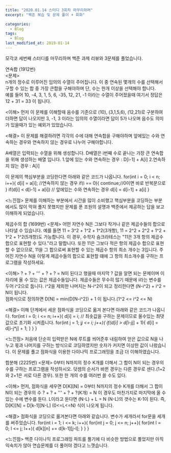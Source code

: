 ```yaml
---
title: "2020.01.14 스터디 3회차 마무리하며"
excerpt: "백준 복습 및 문제 풀이 + 회화"

categories:
  - Blog
tags:
  - Blog
last_modified_at: 2019-01-14
---
```


모각코 세번째 스터디를 마무리하며 백준 과제 리뷰와 3문제를 풀었습니다.  

연속합 (1912번)  
<문제>  
n개의 정수로 이루어진 임의의 수열이 주어집니다. 이 중 연속된 몇개의 수를 선택해서 구할 수 있는 합 중 가장 큰합을 구해야하며 단, 수는 한개 이상을 선택해야 합니다.  
예를 들어 10, -4, 3, 1, 5, 6, -35, 12, 21, -1 이라는 수열이 주어졌을때 여기서 정답은 12 + 31 = 33 이 됩니다.  
  
<이해>
먼저 이 문제를 이해할때 음수를 기준으로 (10), (3,1,5,6), (12,21)로 구분하여 더하면 답이 나오지만 3, -1, 3 이라는 임의의 수열이라면 답이 5가 나오며 음수도 의미가 있을때가 있는 예외가 있었습니다.

<해결>
이 문제를 해결하려면 각각의 수에 대해 연속합을 구해야하며 앞에있는 수와 연속하는 경우와 연속하지 않는 경우로 나누어 구해야합니다.

A배열은 입력되는 수열을 위해 생성합니다.
D배열은 i번째 수로 끝나는 가장 큰 연속합을 위해 생성하는 배열 입니다.
1.앞에 있는 수와 연속하는 경우 : D[i-1] + A[i]
2.연속하지 않는 경우 : A[i]

이 문제의 핵심부분을 코딩한다면 아래와 같은 코드가 나옵니다.
for(int i = 0; i < n; i++){
  d[i] = a[i]; //연속하지 않는 경우
  if(i == 0){
    continue;//0이면 바로 반복문으로
  }
  if(d[i] < d[i-1] + a[i]) // 앞에있는 수와 연속하는 경우
     d[i] = d[i-1] + a[i]
}

<느낀점>
문제를 이해하는 부분에서 시간을 많이 소비했고 핵심부분을 코딩하는 부분에서도 많이 막혀 풀지 못했지만 문제를 푼 조원의 설명과 백준에서 제공하는 답을 보고 이해하게 되었습니다.





제곱수의 합 (1699번)
<문제>
어떤 자연수 N은 그보다 작거나 같은 제곱수들의 합으로 나타낼 수 있습니다. 예를 들면 11 = 3^2 + 1^2 + 1^2(3개항), 11 = 2^2 + 2^2 + 1^2 + 1^2 + 1^2(5개항)도 가능합니다. 이 경우, 수학자 숌크라테스는 "11은 3개 항의 제곱수 합으로 표현할 수 있다."라고 말합니다. 또한 11은 그보다 적은 항의 제곱수 합으로 표현할 수 없으므로, 11을 그 합으로써 표현할 수 있는 제곱수 항의 최소 개수는 3입니다.
주어진 자연수 N을 이렇게 제곱수들의 합으로 표현할 떄에 그 항의 최소개수를 구하는 프로그램을 작성하세요.

<이해>
? + ? + ''' + ? + ? = N이 된다고 했을때 마지막 ? 값을 알면 되는 문제이며 이 자리에 올 수 있는 값은 제곱수들입니다. 제곱수들은 무수히 많기 때문에 i라는 변수를 두어 i^2으로 둡니다. i^2을 제외한 나머지는 N-i^2이 되고 정리한다면 (N-i^2) + i^2 = N이 됩니다.  
점화식으로 정의하면 D[N] = min(D[N-i^2]) + 1 이 됩니다.(1^2 <= i^2 <= N)

<해결>
이해 단계에서 세운 점화식을 코딩으로 옮겨 본다면 아래와 같은 코드가 나옵니다.
for(int i = 0; i <= n; i++){
  d[i] = i; // 최솟값을 구하는 문제이므로 올수있는 최댓값으로 초기화 시켜줍니다.
  for(int j = 1; j*j <= i; j++){
    if(d[i] > d[i-j*j] + 1){
      d[i] = d[i-j*j] + 1;
    }
  }
}

<느낀점>
처음에 단순히 입력받은 N에 루트를 씌어준후 내림하여 얻은 값으로 N을 나누고 몫과 나머지를 구하는 방식으로 코딩하였지만 숫자가 커지면 이상한 값이 나왔습니다. 이 문제를 풀고 점화식을 이용한 다이나믹 프로그래밍을 조금 더 이해하였습니다.




합분해 (2225번)
<문제>
0부터 N까지의 정수 K개를 더해서 그 합이 N이 되는 경우의 수를 구하는 프로그램을 작성하시오.
덧셈의 순서가 바뀐 경우는 다른 경우로 센다.(1+2와 2+1은 서로 다른 경우). 또한 한 개의 수를 여러번 쓸 수도 있다.

<이해>
먼저, 점화식을 세우면
D[K][N] = 0부터 N까지의 정수 K개를 더해서 그 합이 N이 되는 경우의 수
? + ? + ''' + ? + ?(K개) = N 이 경우도 마찬가지로 마지막에 올 수있는 수에 변수를 둔다. L이라고 둔다면 (N-L) + L = N  (N-L)의 갯수는 K-1이 된다.
즉, D[K][N] = D[k-1][N-L] (0<=L<=N) 식이 나오게 됩니다.

<해결>
점화식을 코딩으로 옮겨본다면 아래와 같습니다. 변수가 세개라서 for문을 세개를 써주었습니다.
for(int i = 1; i <= k; i++){
  for(int j = 0; j <= n; j++){
    for(int l = 0; l <= j; l++){
      d[k][n] += d[k-1][j-l];
    }
  }
}

<느낀점>
백준 다이나믹 프로그래밍 파트를 풀기에 다 비슷한 방법으로 풀었지만 아직 익숙치가 않아 연습문제를 더 풀어야 겠다고 느꼇습니다.

